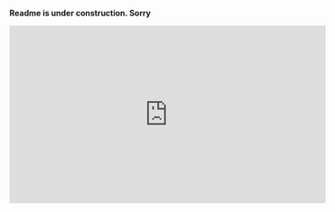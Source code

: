**Readme is under construction. Sorry**


<iframe width="560" height="315" src="https://www.youtube.com/embed/adN2BipCr-o" frameborder="0" allow="accelerometer; autoplay; encrypted-media; gyroscope; picture-in-picture" allowfullscreen></iframe>
